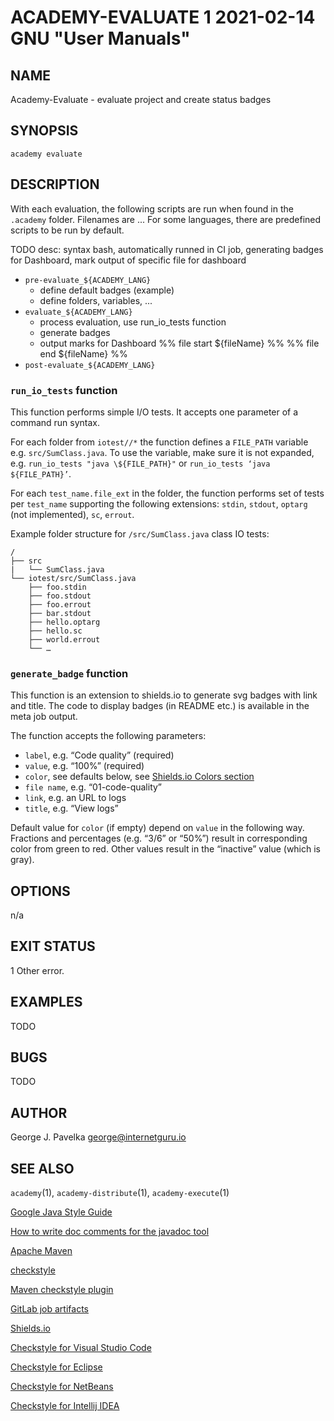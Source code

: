 # ACADEMY-EVALUATE 1 2021-02-14 GNU "User Manuals"

## NAME

Academy-Evaluate - evaluate project and create status badges

## SYNOPSIS

`academy evaluate`

## DESCRIPTION

With each evaluation, the following scripts are run when found in the `.academy` folder. Filenames are ... For some languages, there are predefined scripts to be run by default.

TODO desc: syntax bash, automatically runned in CI job, generating badges for Dashboard, mark output of specific file for dashboard

 - `pre-evaluate_${ACADEMY_LANG}`
   - define default badges (example)
   - define folders, variables, ...
 - `evaluate_${ACADEMY_LANG}`
   - process evaluation, use run_io_tests function
   - generate badges
   - output marks for Dashboard
   %% file start ${fileName} %%
   %% file end ${fileName} %%
 - `post-evaluate_${ACADEMY_LANG}`

### `run_io_tests` function

This function performs simple I/O tests. It accepts one parameter of a command run syntax.

For each folder from `iotest//*` the function defines a `FILE_PATH` variable e.g. `src/SumClass.java`. To use the variable, make sure it is not expanded, e.g. `run_io_tests "java \${FILE_PATH}"` or `run_io_tests ‘java ${FILE_PATH}’`.

For each `test_name.file_ext` in the folder, the function performs set of tests per `test_name` supporting the following extensions: `stdin`, `stdout`, `optarg` (not implemented), `sc`, `errout`.

Example folder structure for `/src/SumClass.java` class IO tests:
```
/
├── src
|   └── SumClass.java
└── iotest/src/SumClass.java
    ├── foo.stdin
    ├── foo.stdout
    ├── foo.errout
    ├── bar.stdout
    ├── hello.optarg
    ├── hello.sc
    ├── world.errout
    └── …
```

### `generate_badge` function

This function is an extension to shields.io to generate svg badges with link and title. The code to display badges (in README etc.) is available in the meta job output.

The function accepts the following parameters:
   - `label`, e.g. “Code quality” (required)
   - `value`, e.g. “100%” (required)
   - `color`, see defaults below, see [Shields.io Colors section](https://shields.io#colors)
   - `file name`, e.g. “01-code-quality”
   - `link`, e.g. an URL to logs
   - `title`, e.g. “View logs”

Default value for `color` (if empty) depend on `value` in the following way. Fractions and percentages (e.g. “3/6” or “50%”) result in corresponding color from green to red. Other values result in the “inactive” value (which is gray).

## OPTIONS

n/a

## EXIT STATUS

1      Other error.

## EXAMPLES

TODO

## BUGS

TODO

## AUTHOR

George J. Pavelka <george@internetguru.io>

## SEE ALSO

`academy`(1), `academy-distribute`(1), `academy-execute`(1)


[Google Java Style Guide](https://google.github.io/styleguide/javaguide.html)

[How to write doc comments for the javadoc tool](https://www.oracle.com/technical-resources/articles/java/javadoc-tool.html)

[Apache Maven](https://maven.apache.org/)

[checkstyle](https://checkstyle.sourceforge.io/)

[Maven checkstyle plugin](https://maven.apache.org/plugins/maven-checkstyle-plugin/)

[GitLab job artifacts](https://docs.gitlab.com/ee/ci/pipelines/job_artifacts.html)

[Shields.io](https://shields.io/)


[Checkstyle for Visual Studio Code](https://marketplace.visualstudio.com/items?itemName=shengchen.vscode-checkstyle)

[Checkstyle for Eclipse](https://checkstyle.org/eclipse-cs/#!/)

[Checkstyle for NetBeans](https://checkstyle.org/netbeans.html)

[Checkstyle for Intellij IDEA](https://checkstyle.org/idea.html)
